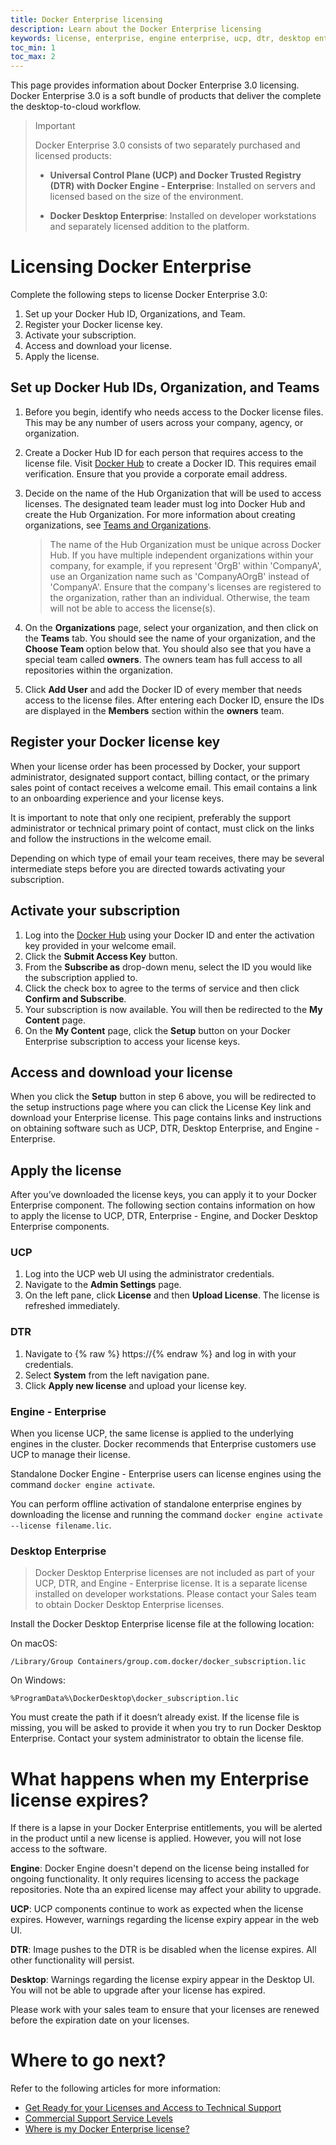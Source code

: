 ```yaml
---
title: Docker Enterprise licensing
description: Learn about the Docker Enterprise licensing
keywords: license, enterprise, engine enterprise, ucp, dtr, desktop enterprise
toc_min: 1
toc_max: 2
---
```


This page provides information about Docker Enterprise 3.0 licensing. Docker Enterprise 3.0 is a soft bundle of products that deliver the complete the desktop-to-cloud workflow.

> Important
>
> Docker Enterprise 3.0 consists of two separately purchased and licensed products:
> - **Universal Control Plane (UCP) and Docker Trusted Registry (DTR) with Docker Engine - Enterprise**: Installed on servers and licensed based on the size of the environment.
>
> - **Docker Desktop Enterprise**: Installed on developer workstations and separately licensed addition to the platform.

# Licensing Docker Enterprise

Complete the following steps to license Docker Enterprise 3.0:

1. Set up your Docker Hub ID, Organizations, and Team.
1. Register your Docker license key.
1. Activate your subscription.
1. Access and download your license.
1. Apply the license.

## Set up Docker Hub IDs, Organization, and Teams

1. Before you begin, identify who needs access to the Docker license files. This may be any number of users across your company, agency, or organization.
2. Create a Docker Hub ID for each person that requires access to the license file. Visit [Docker Hub](https://hub.docker.com/) to create a Docker ID. This requires email verification. Ensure that you provide a corporate email address.
3. Decide on the name of the Hub Organization that will be used to access licenses. The designated team leader must log into Docker Hub and create the Hub Organization. For more information about creating organizations, see [Teams and Organizations](https://docs.docker.com/docker-hub/orgs/).

    > The name of the Hub Organization must be unique across Docker Hub. If you have multiple independent organizations within your company, for example, if you represent 'OrgB' within 'CompanyA', use an Organization name such as 'CompanyAOrgB' instead of 'CompanyA'. Ensure that the company's licenses are registered to the organization, rather than an individual. Otherwise, the team will not be able to access the license(s).

4. On the **Organizations** page, select your organization, and then click on the **Teams** tab. You should see the name of your organization, and the **Choose Team** option below that. You should also see that you have a special team called **owners**. The owners team has full access to all repositories within the organization.
5. Click **Add User** and add the Docker ID of every member that needs access to the license files. After entering each Docker ID, ensure the IDs are displayed in the **Members** section within the **owners** team.

## Register your Docker license key

When your license order has been processed by Docker, your support administrator, designated support contact, billing contact, or the primary sales point of contact receives a welcome email. This email contains a link to an onboarding experience and your license keys.

It is important to note that only one recipient, preferably the support administrator or technical primary point of contact, must click on the links and follow the instructions in the welcome email.

Depending on which type of email your team receives, there may be several intermediate steps before you are directed towards activating your subscription.

## Activate your subscription

1. Log into the [Docker Hub](https://hub.docker.com/procurement) using your Docker ID and enter the activation key provided in your welcome email.
2. Click the **Submit Access Key** button.
3. From the **Subscribe as** drop-down menu, select the ID you would like the subscription applied to.
4. Click the check box to agree to the terms of service and then click **Confirm and Subscribe**.
5. Your subscription is now available. You will then be redirected to the **My Content** page.
6. On the **My Content** page, click the **Setup** button on your Docker Enterprise subscription to access your license keys.

## Access and download your license

When you click the **Setup** button in step 6 above, you will be redirected to the setup instructions page where you can click the License Key link and download your Enterprise license. This page contains links and instructions on obtaining software such as UCP, DTR, Desktop Enterprise, and Engine - Enterprise.

## Apply the license

After you’ve downloaded the license keys, you can apply it to your Docker Enterprise component. The following section contains information on how to apply the license to UCP, DTR, Enterprise - Engine, and Docker Desktop Enterprise components.

### UCP

1. Log into the UCP web UI using the administrator credentials.
2. Navigate to the **Admin Settings** page.
3. On the left pane, click **License** and then **Upload License**. The license is refreshed immediately.

### DTR

1. Navigate to {% raw %} https://<dtr-url>{% endraw %} and log in with your credentials.
2. Select **System** from the left navigation pane.
3. Click **Apply new license** and upload your license key.

### Engine - Enterprise

When you license UCP, the same license is applied to the underlying engines in the cluster. Docker recommends that Enterprise customers use UCP to manage their license.

Standalone Docker Engine - Enterprise users can license engines using the command `docker engine activate`.

You can perform offline activation of standalone enterprise engines by downloading the license and running the command `docker engine activate --license filename.lic`.

### Desktop Enterprise

> Docker Desktop Enterprise licenses are not included as part of your UCP, DTR, and Engine - Enterprise license. It is a separate license installed on developer workstations. Please contact your Sales team to obtain Docker Desktop Enterprise licenses.

Install the Docker Desktop Enterprise license file at the following location:

On macOS:

`/Library/Group Containers/group.com.docker/docker_subscription.lic`

On Windows:

`%ProgramData%\DockerDesktop\docker_subscription.lic`

You must create the path if it doesn’t already exist. If the license file is missing, you will be asked to provide it when you try to run Docker Desktop Enterprise. Contact your system administrator to obtain the license file.

# What happens when my Enterprise license expires?

If there is a lapse in your Docker Enterprise entitlements, you will be alerted in the product until a new license is applied. However, you will not lose access to the software.

**Engine**: Docker Engine doesn't depend on the license being installed for ongoing functionality. It only requires licensing to access the package repositories. Note tha an expired license may affect your ability to upgrade.

**UCP**: UCP components continue to work as expected when the license expires. However, warnings regarding the license expiry appear in the web UI.

**DTR**: Image pushes to the DTR is be disabled when the license expires. All other functionality will persist.

**Desktop**: Warnings regarding the license expiry appear in the Desktop UI. You will not be able to upgrade after your license has expired.

Please work with your sales team to ensure that your licenses are renewed before the expiration date on your licenses.

# Where to go next?

Refer to the following articles for more information:

- [Get Ready for your Licenses and Access to Technical Support](https://success.docker.com/article/get-ready-for-licenses-and-support)
- [Commercial Support Service Levels](https://success.docker.com/article/commercial-support-service-levels)
- [Where is my Docker Enterprise license?](https://success.docker.com/article/where-is-my-docker-enterprise-edition-license)
